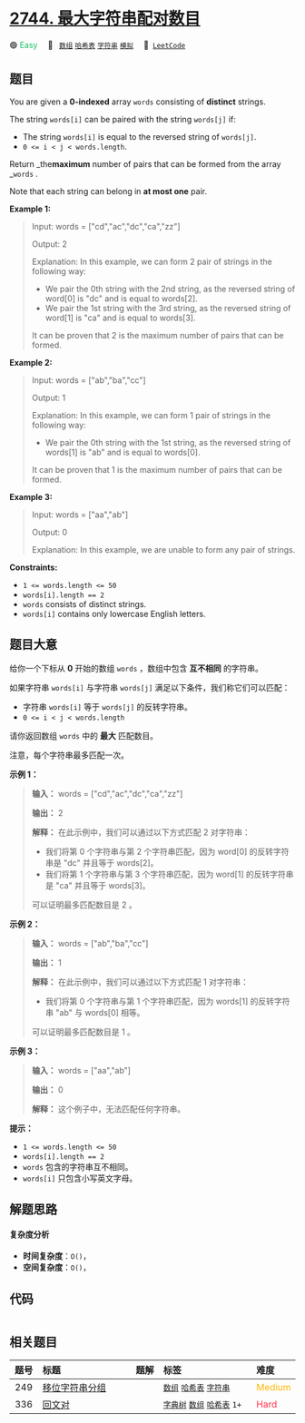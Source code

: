 # [2744. 最大字符串配对数目](https://leetcode.com/problems/find-maximum-number-of-string-pairs)

🟢 <font color=#15bd66>Easy</font>&emsp; 🔖&ensp; [`数组`](/outline/tag/array.md) [`哈希表`](/outline/tag/hash-table.md) [`字符串`](/outline/tag/string.md) [`模拟`](/outline/tag/simulation.md)&emsp; 🔗&ensp;[`LeetCode`](https://leetcode.com/problems/find-maximum-number-of-string-pairs)

## 题目

You are given a **0-indexed** array `words` consisting of **distinct**
strings.

The string `words[i]` can be paired with the string `words[j]` if:

  * The string `words[i]` is equal to the reversed string of `words[j]`.
  * `0 <= i < j < words.length`.

Return _the**maximum** number of pairs that can be formed from the array
_`words` _._

Note that each string can belong in **at most one** pair.



**Example 1:**

> Input: words = ["cd","ac","dc","ca","zz"]
> 
> Output: 2
> 
> Explanation: In this example, we can form 2 pair of strings in the following way:
> - We pair the 0th string with the 2nd string, as the reversed string of word[0] is "dc" and is equal to words[2].
> - We pair the 1st string with the 3rd string, as the reversed string of word[1] is "ca" and is equal to words[3].
> 
> It can be proven that 2 is the maximum number of pairs that can be formed.

**Example 2:**

> Input: words = ["ab","ba","cc"]
> 
> Output: 1
> 
> Explanation: In this example, we can form 1 pair of strings in the following way:
> - We pair the 0th string with the 1st string, as the reversed string of words[1] is "ab" and is equal to words[0].
> 
> It can be proven that 1 is the maximum number of pairs that can be formed.

**Example 3:**

> Input: words = ["aa","ab"]
> 
> Output: 0
> 
> Explanation: In this example, we are unable to form any pair of strings.

**Constraints:**

  * `1 <= words.length <= 50`
  * `words[i].length == 2`
  * `words` consists of distinct strings.
  * `words[i]` contains only lowercase English letters.


## 题目大意

给你一个下标从 **0**  开始的数组 `words` ，数组中包含 **互不相同**  的字符串。

如果字符串 `words[i]` 与字符串 `words[j]` 满足以下条件，我们称它们可以匹配：

  * 字符串 `words[i]` 等于 `words[j]` 的反转字符串。
  * `0 <= i < j < words.length`

请你返回数组 `words` 中的 **最大**  匹配数目。

注意，每个字符串最多匹配一次。



**示例 1：**

> 
> 
> 
> 
> 
> **输入：** words = ["cd","ac","dc","ca","zz"]
> 
> **输出：** 2
> 
> **解释：** 在此示例中，我们可以通过以下方式匹配 2 对字符串：
> - 我们将第 0 个字符串与第 2 个字符串匹配，因为 word[0] 的反转字符串是 "dc" 并且等于 words[2]。
> - 我们将第 1 个字符串与第 3 个字符串匹配，因为 word[1] 的反转字符串是 "ca" 并且等于 words[3]。
> 
> 可以证明最多匹配数目是 2 。
> 
> 

**示例 2：**

> 
> 
> 
> 
> 
> **输入：** words = ["ab","ba","cc"]
> 
> **输出：** 1
> 
> **解释：** 在此示例中，我们可以通过以下方式匹配 1 对字符串：
> - 我们将第 0 个字符串与第 1 个字符串匹配，因为 words[1] 的反转字符串 "ab" 与 words[0] 相等。
> 
> 可以证明最多匹配数目是 1 。
> 
> 

**示例 3：**

> 
> 
> 
> 
> 
> **输入：** words = ["aa","ab"]
> 
> **输出：** 0
> 
> **解释：** 这个例子中，无法匹配任何字符串。
> 
> 



**提示：**

  * `1 <= words.length <= 50`
  * `words[i].length == 2`
  * `words` 包含的字符串互不相同。
  * `words[i]` 只包含小写英文字母。


## 解题思路

#### 复杂度分析

- **时间复杂度**：`O()`，
- **空间复杂度**：`O()`，

## 代码

```javascript

```

## 相关题目

<!-- prettier-ignore -->
| 题号 | 标题 | 题解 | 标签 | 难度 |
| :------: | :------ | :------: | :------ | :------ |
| 249 | [移位字符串分组](https://leetcode.com/problems/group-shifted-strings) |  |  [`数组`](/outline/tag/array.md) [`哈希表`](/outline/tag/hash-table.md) [`字符串`](/outline/tag/string.md) | <font color=#ffb800>Medium</font> |
| 336 | [回文对](https://leetcode.com/problems/palindrome-pairs) |  |  [`字典树`](/outline/tag/trie.md) [`数组`](/outline/tag/array.md) [`哈希表`](/outline/tag/hash-table.md) `1+` | <font color=#ff334b>Hard</font> |

<style>
.blue {
    background-color: #096dd9;
    padding: 0.25rem 0.5rem;
    margin: 0;
    font-size: 0.85em;
    border-radius: 3px;
    color: white;
    font-weight: 500;
}
table th:first-of-type { width: 10%; }
table th:nth-of-type(2) { width: 35%; }
table th:nth-of-type(3) { width: 10%; }
table th:nth-of-type(4) { width: 35%; }
table th:nth-of-type(5) { width: 10%; }
</style>
